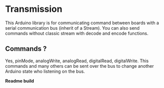 # Transmission
This Arduino library is for communicating command between boards with a serial communication bus (inherit of a Stream).
You can also send commands without classic stream with decode and encode functions.
## Commands ?
 Yes, pinMode, analogWrite, analogRead, digitalRead, digitalWrite. This commands and many others can be sent over the bus to change another Arduino state who listening on the bus.

**Readme build**
